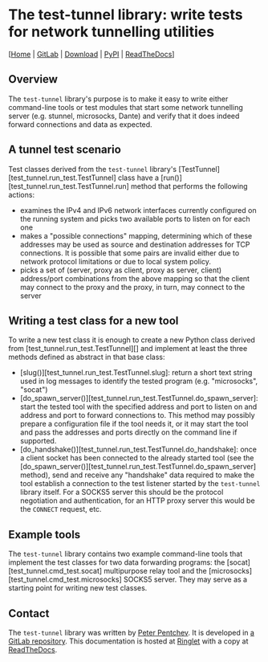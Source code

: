 <!--
SPDX-FileCopyrightText: Peter Pentchev <roam@ringlet.net>
SPDX-License-Identifier: BSD-2-Clause
-->

# The test-tunnel library: write tests for network tunnelling utilities

\[[Home][ringlet-home] | [GitLab][gitlab] | [Download](download.md) | [PyPI][pypi] | [ReadTheDocs][readthedocs]\]

## Overview

The `test-tunnel` library's purpose is to make it easy to write either
command-line tools or test modules that start some network tunnelling
server (e.g. stunnel, microsocks, Dante) and verify that it does indeed
forward connections and data as expected.

## A tunnel test scenario

Test classes derived from the `test-tunnel` library's
[TestTunnel][test_tunnel.run_test.TestTunnel] class have
a [run()][test_tunnel.run_test.TestTunnel.run] method that performs
the following actions:

- examines the IPv4 and IPv6 network interfaces currently configured on
  the running system and picks two available ports to listen on for
  each one
- makes a "possible connections" mapping, determining which of these
  addresses may be used as source and destination addresses for TCP
  connections.
  It is possible that some pairs are invalid either due to network protocol
  limitations or due to local system policy.
- picks a set of (server, proxy as client, proxy as server, client)
  address/port combinations from the above mapping so that the client may
  connect to the proxy and the proxy, in turn, may connect to the server

## Writing a test class for a new tool

To write a new test class it is enough to create a new Python class
derived from [test_tunnel.run_test.TestTunnel][] and implement at least
the three methods defined as abstract in that base class:

- [slug()][test_tunnel.run_test.TestTunnel.slug]: return a short text string
  used in log messages to identify the tested program (e.g. "microsocks", "socat")
- [do_spawn_server()][test_tunnel.run_test.TestTunnel.do_spawn_server]:
  start the tested tool with the specified address and port to listen on and
  address and port to forward connections to.
  This method may possibly prepare a configuration file if the tool needs it, or
  it may start the tool and pass the addresses and ports directly on the command line
  if supported.
- [do_handshake()][test_tunnel.run_test.TestTunnel.do_handshake]:
  once a client socket has been connected to the already started tool
  (see the [do_spawn_server()][test_tunnel.run_test.TestTunnel.do_spawn_server] method),
  send and receive any "handshake" data required to make the tool establish
  a connection to the test listener started by the `test-tunnel` library itself.
  For a SOCKS5 server this should be the protocol negotiation and
  authentication, for an HTTP proxy server this would be the `CONNECT`
  request, etc.

## Example tools

The `test-tunnel` library contains two example command-line tools that
implement the test classes for two data forwarding programs:
the [socat][test_tunnel.cmd_test.socat] multipurpose relay tool and
the [microsocks][test_tunnel.cmd_test.microsocks] SOCKS5 server.
They may serve as a starting point for writing new test classes.

## Contact

The `test-tunnel` library was written by [Peter Pentchev][roam].
It is developed in [a GitLab repository][gitlab]. This documentation is
hosted at [Ringlet][ringlet-home] with a copy at [ReadTheDocs][readthedocs].

[roam]: mailto:roam@ringlet.net "Peter Pentchev"
[gitlab]: https://gitlab.com/ppentchev/test-tunnel "The test-tunnel GitLab repository"
[pypi]: https://pypi.org/project/test-tunnel/ "The test-tunnel Python Package Index page"
[readthedocs]: https://test-tunnel.readthedocs.io/ "The test-tunnel ReadTheDocs page"
[ringlet-home]: https://devel.ringlet.net/net/test-tunnel/ "The Ringlet test-tunnel homepage"
